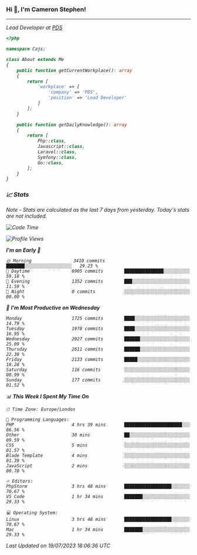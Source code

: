 ### Hi 👋, I'm Cameron Stephen!
<hr>
<p><em>Lead Developer at <a href="https://prindatasolutions.co.uk">PDS</a></p>


```php
<?php

namespace Cajs;

class About extends Me
{
    public function getCurrentWorkplace(): array
    {
        return [
            'workplace' => [
                'company' => 'PDS',
                'position' => 'Lead Developer'
            ]
        ];
    }

    public function getDailyKnowledge(): array
    {
        return [
            Php::class,
            Javascript::class,
            Laravel::class,
            Symfony::class,
            Go::class,
        ];
    }
}
```

### 📈 Stats
<p><em>Note - Stats are calculated as the last 7 days from yesterday. Today's stats are not included.</em></p>


<!--START_SECTION:waka-->
![Code Time](http://img.shields.io/badge/Code%20Time-3%2C463%20hrs%2021%20mins-blue)

![Profile Views](http://img.shields.io/badge/Profile%20Views-13-blue)

**I'm an Early 🐤** 

```text
🌞 Morning                3410 commits        ███████░░░░░░░░░░░░░░░░░░   29.23 % 
🌆 Daytime                6905 commits        ███████████████░░░░░░░░░░   59.18 % 
🌃 Evening                1352 commits        ███░░░░░░░░░░░░░░░░░░░░░░   11.59 % 
🌙 Night                  0 commits           ░░░░░░░░░░░░░░░░░░░░░░░░░   00.00 % 
```
📅 **I'm Most Productive on Wednesday** 

```text
Monday                   1725 commits        ████░░░░░░░░░░░░░░░░░░░░░   14.79 % 
Tuesday                  1978 commits        ████░░░░░░░░░░░░░░░░░░░░░   16.95 % 
Wednesday                2927 commits        ██████░░░░░░░░░░░░░░░░░░░   25.09 % 
Thursday                 2611 commits        ██████░░░░░░░░░░░░░░░░░░░   22.38 % 
Friday                   2133 commits        █████░░░░░░░░░░░░░░░░░░░░   18.28 % 
Saturday                 116 commits         ░░░░░░░░░░░░░░░░░░░░░░░░░   00.99 % 
Sunday                   177 commits         ░░░░░░░░░░░░░░░░░░░░░░░░░   01.52 % 
```


📊 **This Week I Spent My Time On** 

```text
🕑︎ Time Zone: Europe/London

💬 Programming Languages: 
PHP                      4 hrs 39 mins       ██████████████████████░░░   86.56 % 
Other                    30 mins             ██░░░░░░░░░░░░░░░░░░░░░░░   09.59 % 
CSS                      5 mins              ░░░░░░░░░░░░░░░░░░░░░░░░░   01.57 % 
Blade Template           4 mins              ░░░░░░░░░░░░░░░░░░░░░░░░░   01.39 % 
JavaScript               2 mins              ░░░░░░░░░░░░░░░░░░░░░░░░░   00.70 % 

🔥 Editors: 
PhpStorm                 3 hrs 48 mins       ██████████████████░░░░░░░   70.67 % 
VS Code                  1 hr 34 mins        ███████░░░░░░░░░░░░░░░░░░   29.33 % 

💻 Operating System: 
Linux                    3 hrs 48 mins       ██████████████████░░░░░░░   70.67 % 
Mac                      1 hr 34 mins        ███████░░░░░░░░░░░░░░░░░░   29.33 % 
```


 Last Updated on 19/07/2023 18:06:36 UTC
<!--END_SECTION:waka-->
